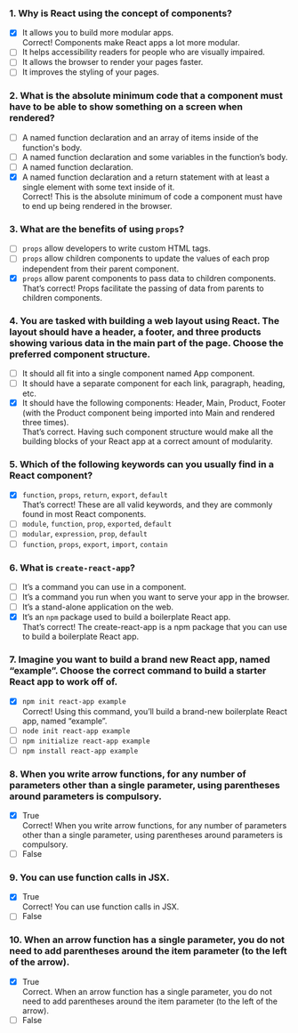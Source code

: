 ### 1. Why is React using the concept of components?

- [x] It allows you to build more modular apps. <br>
      Correct! Components make React apps a lot more modular.
- [ ] It helps accessibility readers for people who are visually impaired.
- [ ] It allows the browser to render your pages faster.
- [ ] It improves the styling of your pages.

### 2. What is the absolute minimum code that a component must have to be able to show something on a screen when rendered?

- [ ] A named function declaration and an array of items inside of the function's body.
- [ ] A named function declaration and some variables in the function’s body.
- [ ] A named function declaration.
- [x] A named function declaration and a return statement with at least a single element with some text inside of it. <br>
      Correct! This is the absolute minimum of code a component must have to end up being rendered in the browser.

### 3. What are the benefits of using `props`?

- [ ] `props` allow developers to write custom HTML tags.
- [ ] `props` allow children components to update the values of each prop independent from their parent component.
- [x] `props` allow parent components to pass data to children components. <br>
      That’s correct! Props facilitate the passing of data from parents to children components.

### 4. You are tasked with building a web layout using React. The layout should have a header, a footer, and three products showing various data in the main part of the page. Choose the preferred component structure.

- [ ] It should all fit into a single component named App component.
- [ ] It should have a separate component for each link, paragraph, heading, etc.
- [x] It should have the following components: Header, Main, Product, Footer (with the Product component being imported into Main and rendered three times). <br>
      That’s correct. Having such component structure would make all the building blocks of your React app at a correct amount of modularity.

### 5. Which of the following keywords can you usually find in a React component?

- [x] `function`, `props`, `return`, `export`, `default` <br>
      That’s correct! These are all valid keywords, and they are commonly found in most React components.
- [ ] `module`, `function`, `prop`, `exported`, `default`
- [ ] `modular`, `expression`, `prop`, `default`
- [ ] `function`, `props`, `export`, `import`, `contain`

### 6. What is `create-react-app`?

- [ ] It’s a command you can use in a component.
- [ ] It’s a command you run when you want to serve your app in the browser.
- [ ] It’s a stand-alone application on the web.
- [x] It’s an `npm` package used to build a boilerplate React app. <br>
      That’s correct! The create-react-app is a npm package that you can use to build a boilerplate React app.

### 7. Imagine you want to build a brand new React app, named “example”. Choose the correct command to build a starter React app to work off of.

- [x] `npm init react-app example` <br>
      Correct! Using this command, you’ll build a brand-new boilerplate React app, named “example”.
- [ ] `node init react-app example`
- [ ] `npm initialize react-app example`
- [ ] `npm install react-app example `

### 8. When you write arrow functions, for any number of parameters other than a single parameter, using parentheses around parameters is compulsory.

- [x] True <br>
      Correct! When you write arrow functions, for any number of parameters other than a single parameter, using parentheses around parameters is compulsory.
- [ ] False

### 9. You can use function calls in JSX.

- [x] True <br>
      C​orrect! You can use function calls in JSX.
- [ ] False

### 10. When an arrow function has a single parameter, you do not need to add parentheses around the item parameter (to the left of the arrow).

- [x] True <br>
      C​orrect. When an arrow function has a single parameter, you do not need to add parentheses around the item parameter (to the left of the arrow).
- [ ] False

